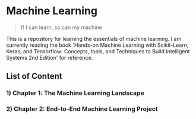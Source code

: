 # Machine Learning
> If I can learn, so can my machine

This is a repository for learning the essentials of machine learning. I am currently reading the book 'Hands-on Machine Learning with Scikit-Learn, Keras, and Tensorflow: Concepts, tools, and Techniques to Build Intelligent Systems 2nd Edition' for reference. 

## List of Content

### 1) Chapter 1: The Machine Learning Landscape

### 2) Chapter 2: End-to-End Machine Learning Project